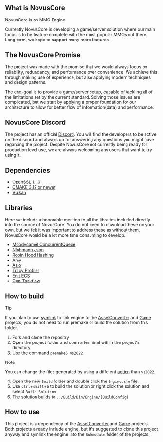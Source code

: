 ## What is NovusCore
NovusCore is an MMO Engine.

Currently NovusCore is developing a game/server solution where our main focus is to be feature complete with the most popular MMOs out there.
Long term, we hope to support many more features.

## The NovusCore Promise
The project was made with the promise that we would always focus on reliability, redundancy, and performance over convenience. We achieve this through making use of experience, but also applying modern techniques and design patterns.

The end-goal is to provide a game/server setup, capable of tackling all of the limitations set by the current standard. Solving those issues are complicated, but we start by applying a proper foundation for our architecture to allow for better flow of information(data) and performance.

## NovusCore Discord
The project has an official [Discord](https://discord.gg/gz6FMZa).
You will find the developers to be active on the discord and always up for answering any questions you might have regarding the project. Despite NovusCore not currently being ready for production level use, we are always welcoming any users that want to try using it.

## Dependencies
* [OpenSSL 1.1.0](https://www.openssl.org/source/)
* [CMAKE 3.12 or newer](https://cmake.org/download/)
* [Vulkan](https://vulkan.lunarg.com/)

## Libraries
Here we include a honorable mention to all the libraries included directly into the source of NovusCore. You do not need to download these on your own, but we felt it was important to address these as without them, NovusCore would be a lot more time consuming to develop.
* [Moodycamel ConcurrentQueue](https://github.com/cameron314/concurrentqueue)
* [Nlohmann Json](https://github.com/nlohmann/json)
* [Robin Hood Hashing](https://github.com/martinus/robin-hood-hashing)
* [Amy](https://github.com/liancheng/amy)
* [Asio](http://sourceforge.net/projects/asio/files/asio/1.12.1%20%28Stable%29/)
* [Tracy Profiler](https://bitbucket.org/wolfpld/tracy/src/master)
* [Entt ECS](https://github.com/skypjack/entt/)
* [Cpp-Taskflow](https://github.com/cpp-taskflow/cpp-taskflow)

## How to build
>[!TIP]
> If you plan to use [symlink](https://schinagl.priv.at/nt/hardlinkshellext/linkshellextension.html) to link engine to the [AssetConverter](https://github.com/novusengine/AssetConverter) and [Game](https://github.com/novusengine/Game) projects, you do not need to run premake or build the solution from this folder.
1. Fork and clone the repositry
2. Open the project folder and open a terminal within the project's directory.
3. Use the command `premake5 vs2022`
> [!NOTE]
> You can change the files generated by using a different [action](https://premake.github.io/docs/using-premake) than `vs2022`.   
4. Open the new `Build` folder and double click the `Engine.sln` file.
5. Use `ctrl`+`shift`+`b` to build the solution or right click the solution and select `Build Solution`
6. The solution builds to `../Build/Bin/Engine/[BuildConfig]`

## How to use
This project is a dependency of the [AssetConverter](https://github.com/novusengine/AssetConverter) and [Game](https://github.com/novusengine/Game) projects. Both projects already include engine, but it's suggested to clone this project anyway and symlink the engine into the `Submodule` folder of the projects.
